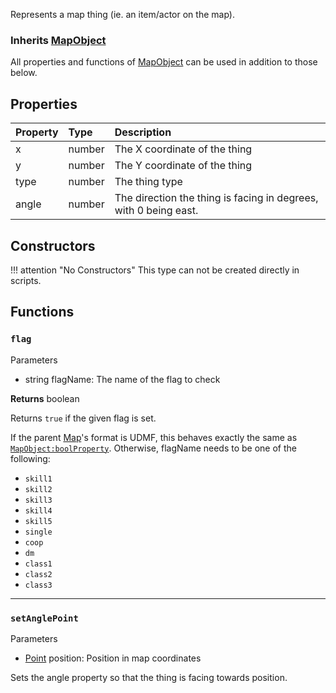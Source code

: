 Represents a map thing (ie. an item/actor on the map).

### Inherits <type>[MapObject](MapObject.md)</type>  
All properties and functions of <type>[MapObject](MapObject.md)</type> can be used in addition to those below.

## Properties

| Property | Type | Description |
|:---------|:-----|:------------|
<prop>x</prop> | <type>number</type> | The X coordinate of the thing
<prop>y</prop> | <type>number</type> | The Y coordinate of the thing
<prop>type</prop> | <type>number</type> | The thing type
<prop>angle</prop> | <type>number</type> | The direction the thing is facing in degrees, with 0 being east.

## Constructors

!!! attention "No Constructors"
    This type can not be created directly in scripts.

## Functions

### `flag`

<listhead>Parameters</listhead>

* <type>string</type> <arg>flagName</arg>: The name of the flag to check

**Returns** <type>boolean</type>

Returns `true` if the given flag is set.

If the parent <type>[Map](Map.md)</type>'s format is UDMF, this behaves exactly the same as <code>[MapObject:boolProperty](MapObject.md#boolproperty)</code>. Otherwise, <arg>flagName</arg> needs to be one of the following:

* `skill1`
* `skill2`
* `skill3`
* `skill4`
* `skill5`
* `single`
* `coop`
* `dm`
* `class1`
* `class2`
* `class3`

---
### `setAnglePoint`

<listhead>Parameters</listhead>

* <type>[Point](Point.md)</type> <arg>position</arg>: Position in map coordinates

Sets the <prop>angle</prop> property so that the thing is facing towards <arg>position</arg>.
